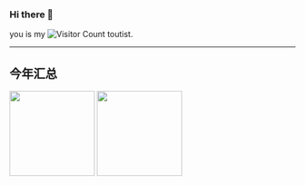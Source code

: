 ### Hi there 👋

<!--
**LHDargon/LHDargon** is a ✨ _special_ ✨ repository because its `README.md` (this file) appears on your GitHub profile.

Here are some ideas to get you started:

- 🔭 I’m currently working on ...
- 🌱 I’m currently learning ...
- 👯 I’m looking to collaborate on ...
- 🤔 I’m looking for help with ...
- 💬 Ask me about ...
- 📫 How to reach me: ...
- 😄 Pronouns: ...
- ⚡ Fun fact: ...
-->
you is my ![Visitor Count](https://profile-counter.glitch.me/MiracleLong/count.svg) toutist.

---
<!--[![Top Langs](https://github-readme-stats.vercel.app/api/top-langs/?username=MiracleLong&layout=compact)](https://github.com/MiracleLong/github-readme-stats)

![Miracle's GitHub stats](https://github-readme-stats.vercel.app/api?username=MiracleLong&show_icons=true&theme=tokyonight) 
https://github-readme-stats.vercel.app/api?username=MiracleLong
-->
<!--## 今年汇总
![Miracle's GitHub stats](https://github-readme-stats.vercel.app/api?username=MiracleLong&show_icons=true&theme=tokyonight) 
[![Top Langs](https://github-readme-stats.vercel.app/api/top-langs/?username=MiracleLong&layout=compact)](https://github.com/MiracleLong/github-readme-stats) 

<img align="" height="137px" src="https://github-readme-stats.vercel.app/api?username=liyupi&hide_title=true&hide_border=true&show_icons=true&include_all_commits=true&line_height=21&bg_color=0,EC6C6C,FFD479,FFFC79,73FA79&theme=graywhite&locale=cn" /><img align="" height="137px" src="https://github-readme-stats.vercel.app/api/top-langs/?username=liyupi&hide_title=true&hide_border=true&layout=compact&bg_color=0,73FA79,73FDFF,D783FF&theme=graywhite&locale=cn" />
-->
## 今年汇总

<img align="" height="150px" src="https://github-readme-stats.vercel.app/api?username=MiracleLong&show_icons=true&theme=tokyonight&bg_color=0,EC6C6C,FFD479,FFFC79,73FA79&theme=graywhite&locale=cn" /> <img align="" height="150px" src="https://github-readme-stats.vercel.app/api/top-langs/?username=MiracleLong&layout=compact&bg_color=0,73FA79,73FDFF,D783FF&theme=graywhite&locale=cn" />
